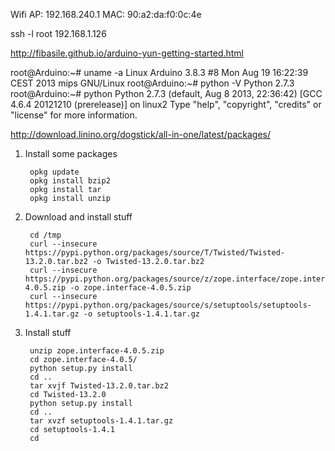 Wifi AP: 192.168.240.1
MAC: 90:a2:da:f0:0c:4e

ssh -l root 192.168.1.126

http://fibasile.github.io/arduino-yun-getting-started.html

root@Arduino:~# uname -a
Linux Arduino 3.8.3 #8 Mon Aug 19 16:22:39 CEST 2013 mips GNU/Linux
root@Arduino:~# python -V
Python 2.7.3
root@Arduino:~# python
Python 2.7.3 (default, Aug  8 2013, 22:36:42)
[GCC 4.6.4 20121210 (prerelease)] on linux2
Type "help", "copyright", "credits" or "license" for more information.
>>>

http://download.linino.org/dogstick/all-in-one/latest/packages/


1. Install some packages

		opkg update
		opkg install bzip2
		opkg install tar
		opkg install unzip

2. Download and install stuff

		cd /tmp
		curl --insecure https://pypi.python.org/packages/source/T/Twisted/Twisted-13.2.0.tar.bz2 -o Twisted-13.2.0.tar.bz2
		curl --insecure https://pypi.python.org/packages/source/z/zope.interface/zope.interface-4.0.5.zip -o zope.interface-4.0.5.zip
		curl --insecure https://pypi.python.org/packages/source/s/setuptools/setuptools-1.4.1.tar.gz -o setuptools-1.4.1.tar.gz 

3. Install stuff

		unzip zope.interface-4.0.5.zip
		cd zope.interface-4.0.5/
		python setup.py install
		cd ..
		tar xvjf Twisted-13.2.0.tar.bz2
		cd Twisted-13.2.0
		python setup.py install
		cd ..
		tar xvzf setuptools-1.4.1.tar.gz
		cd setuptools-1.4.1
		cd 
